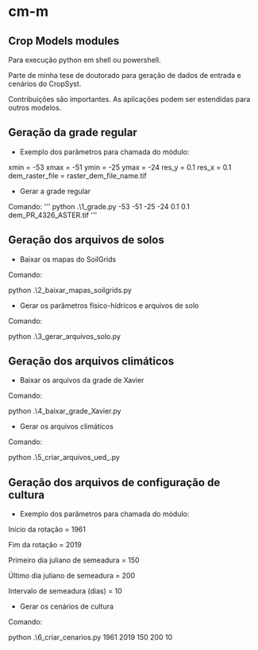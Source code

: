 # cm-m
## Crop Models modules

Para execução python em shell ou powershell.

Parte de minha tese de doutorado para geração de dados de entrada e cenários do CropSyst.

Contribuições são importantes. As aplicações podem ser estendidas para outros modelos.


## Geração da grade regular

- Exemplo dos parâmetros para chamada do módulo:

xmin = -53
xmax = -51
ymin = -25
ymax = -24
res_y = 0.1
res_x = 0.1
dem_raster_file = raster_dem_file_name.tif

- Gerar a grade regular 

Comando:
'''
python .\1_grade.py -53 -51 -25 -24 0.1 0.1 dem_PR_4326_ASTER.tif
'''

## Geração dos arquivos de solos

- Baixar os mapas do SoilGrids

Comando:

python .\2_baixar_mapas_soilgrids.py

- Gerar os parâmetros físico-hídricos e arquivos de solo

Comando:

python .\3_gerar_arquivos_solo.py


## Geração dos arquivos climáticos

- Baixar os arquivos da grade de Xavier

Comando:

python .\4_baixar_grade_Xavier.py

- Gerar os arquivos climáticos

Comando:

python .\5_criar_arquivos_ued_.py


## Geração dos arquivos de configuração de cultura

- Exemplo dos parâmetros para chamada do módulo:

Início da rotação = 1961

Fim da rotação = 2019

Primeiro dia juliano de semeadura = 150

Último dia juliano de semeadura = 200

Intervalo de semeadura (dias) = 10

- Gerar os cenários de cultura

Comando:

python .\6_criar_cenarios.py 1961 2019 150 200 10
